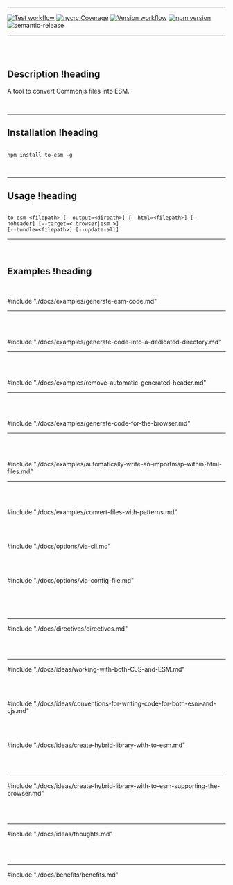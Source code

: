 
<br/><br/>

---

[![Test workflow](https://github.com/thimpat/to-esm/actions/workflows/test.yml/badge.svg)](https://github.com/thimpat/to-esm/blob/main/README.md)
[![nycrc Coverage](https://img.shields.io/nycrc/thimpat/to-esm?preferredThreshold=lines)](https://github.com/thimpat/to-esm/blob/main/README.md)
[![Version workflow](https://github.com/thimpat/to-esm/actions/workflows/versioning.yml/badge.svg)](https://github.com/thimpat/to-esm/blob/main/README.md)
[![npm version](https://badge.fury.io/js/to-esm.svg)](https://www.npmjs.com/package/to-esm)
<img alt="semantic-release" src="https://img.shields.io/badge/semantic--release-19.0.2-e10079?logo=semantic-release">

---

<br/><br/>

## Description !heading

A tool to convert Commonjs files into ESM.

<br>

---

## Installation !heading

```shell

npm install to-esm -g

```

<br>

---


## Usage !heading



```shell

to-esm <filepath> [--output=<dirpath>] [--html=<filepath>] [--noheader] [--target=< browser|esm >] 
[--bundle=<filepath>] [--update-all]

```

---

<br/>

## Examples !heading

<br/>

#include "./docs/examples/generate-esm-code.md"

---

<br/><br/>

#include "./docs/examples/generate-code-into-a-dedicated-directory.md"

---

<br/><br/>

#include "./docs/examples/remove-automatic-generated-header.md"

---

<br/><br/>


#include "./docs/examples/generate-code-for-the-browser.md"

---

<br/><br/>


#include "./docs/examples/automatically-write-an-importmap-within-html-files.md"

---

<br><br>

#include "./docs/examples/convert-files-with-patterns.md"

<br><br>


#include "./docs/options/via-cli.md"


<br><br>

#include "./docs/options/via-config-file.md"


<br/><br/><br/>

---

#include "./docs/directives/directives.md"

<br><br>

---

#include "./docs/ideas/working-with-both-CJS-and-ESM.md"


<br><br>


#include "./docs/ideas/conventions-for-writing-code-for-both-esm-and-cjs.md"


<br><br>

#include "./docs/ideas/create-hybrid-library-with-to-esm.md"


<br/><br/>


---

#include "./docs/ideas/create-hybrid-library-with-to-esm-supporting-the-browser.md"



<br/><br/>

---

#include "./docs/ideas/thoughts.md"

<br/><br/>

---

#include "./docs/benefits/benefits.md"